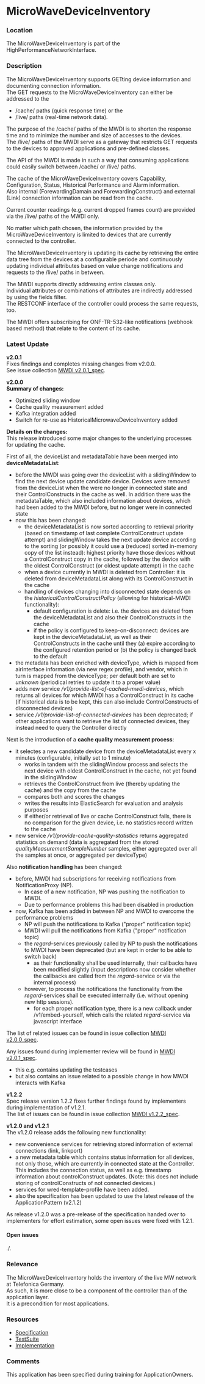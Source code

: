 # MicroWaveDeviceInventory  

### Location  
The MicroWaveDeviceInventory is part of the HighPerformanceNetworkInterface.  

### Description  
The MicroWaveDeviceInventory supports GETting device information and documenting connection information.  
The GET requests to the MicroWaveDeviceInventory can either be addressed to the  
 - /cache/ paths (quick response time) or the  
 - /live/ paths  (real-time network data).  

The purpose of the /cache/ paths of the MWDI is to shorten the response time and to minimize the number and size of accesses to the devices.  
The /live/ paths of the MWDI serve as a gateway that restricts GET requests to the devices to approved applications and pre-defined classes.  

The API of the MWDI is made in such a way that consuming applications could easily switch between /cache/ or /live/ paths.  

The cache of the MicroWaveDeviceInventory covers Capability, Configuration, Status, Historical Performance and Alarm information.  
Also internal (ForewardingDamain and ForewardingConstruct) and external (Link) connection information can be read from the cache.

Current counter readings (e.g. current dropped frames count) are provided via the /live/ paths of the MWDI only.  

No matter which path chosen, the information provided by the MicroWaveDeviceInventory is limited to devices that are currently connected to the controller.  

The MicroWaveDeviceInventory is updating its cache by retrieving the entire data tree from the devices at a configurable periode and continuously updating individual attributes based on value change notifications and requests to the /live/ paths in between.  

The MWDI supports directly addressing entire classes only.  
Individual attributes or combinations of attributes are indirectly addressed by using the fields filter.  
The RESTCONF interface of the controller could process the same requests, too.  

The MWDI offers subscribing for ONF-TR-532-like notifications (webhook based method) that relate to the content of its cache.  

### Latest Update  

**v2.0.1**  
Fixes findings and completes missing changes from v2.0.0.  
See issue collection [MWDI v2.0.1_spec](https://github.com/openBackhaul/MicroWaveDeviceInventory/milestone/21).  

**v2.0.0**  
**Summary of changes:**  
- Optimized sliding window  
- Cache quality measurement added  
- Kafka integration added  
- Switch for re-use as HistoricalMicrowaveDeviceInventory added  

**Details on the changes:**  
This release introduced some major changes to the underlying processes for updating the cache.  

First of all, the deviceList and metadataTable have been merged into **deviceMetadataList**:
- before the MWDI was going over the deviceList with a slidingWindow to find the next device update candidate device. Devices were removed from the deviceList when the were no longer in connected state and their ControlConstructs in the cache as well. In addition there was the metadataTable, which also included information about devices, which had been added to the MWDI before, but no longer were in connected state
- now this has been changed:
  - the deviceMetadataList is now sorted according to retrieval priority (based on timestamp of last complete ControlConstruct update attempt) and slidingWindow takes the next update device according to the sorting (or possibly it could use a (reduced) sorted in-memory copy of the list instead): highest priority have those devices without a ControlConstruct copy in the cache, followed by the device with the oldest ControlConstruct (or oldest update attempt) in the cache
  - when a device currently in MWDI is deleted from Controller: it is deleted from deviceMetadataList along with its ControlConstruct in the cache
  - handling of devices changing into disconnected state depends on the *historicalControlConstructPolicy* (allowing for historical-MWDI functionality):
    - default configuration is delete: i.e. the devices are deleted from the deviceMetadataList and also their ControlConstructs in the cache
    - if the policy is configured to keep-on-disconnect: devices are kept in the deviceMetadataList, as well as their ControlConstructs in the cache until they (a) expire according to the configured retention period or (b) the policy is changed back to the default
- the metadata has been enriched with deviceType, which is mapped from airInterface information (via new regex profile), and vendor, which in turn is mapped from the deviceType; per default both are set to *unknown* (periodical retries to update it to a proper value)
- adds new service */v1/provide-list-of-cached-mwdi-devices*, which returns all devices for which MWDI has a ControlConstruct in its cache (if historical data is to be kept, this can also include ControlConstructs of disconnected devices)
- service */v1/provide-list-of-connected-devices* has been deprecated; if other applications want to retrieve the list of connected devices, they instead need to query the Controller directly

Next is the introduction of a **cache quality measurement process**:
- it selectes a new candidate device from the deviceMetadataList every x minutes (configurable, initially set to 1 minute)
  - works in tandem with the slidingWindow process and selects the next device with oldest ControlConstruct in the cache, not yet found in the slidingWindow
  - retrieves the ControlConstruct from live (thereby updating the cache) and the copy from the cache
  - compares both and scores the changes
  - writes the results into ElasticSearch for evaluation and analysis purposes
  - if either/or retrieval of live or cache ControlConstruct fails, there is no comparison for the given device, i.e. no statistics record written to the cache
- new service */v1/provide-cache-quality-statistics* returns aggregated statistics on demand (data is aggregated from the stored *qualityMeasurementSampleNumber* samples, either aggregated over all the samples at once, or aggregated per deviceType)

Also **notification handling** has been changed:
- before, MWDI had subscriptions for receiving notifications from NotificationProxy (NP).
  - In case of a new notification, NP was pushing the notification to MWDI.
  - Due to performance problems this had been disabled in production
- now, Kafka has been added in between NP and MWDI to overcome the performance problems
  - NP will push the notifications to Kafka ("proper" notification topic)
  - MWDI will pull the notifications from Kafka ("proper" notification topic)
  - the *regard*-services previously called by NP to push the notifications to MWDI have been deprecated (but are kept in order to be able to switch back)
    - as their functionality shall be used internally, their callbacks have been modified slightly (input descriptions now consider whether the callbacks are called from the *regard*-service or via the internal process)
  - however, to process the notifications the functionality from the *regard*-services shall be executed internally (i.e. without opening new http sessions).
    - for each proper notification type, there is a new callback under /v1/embed-yourself, which calls the related *regard*-service via javascript interface 

The list of related issues can be found in issue collection [MWDI v2.0.0_spec](https://github.com/openBackhaul/MicroWaveDeviceInventory/milestone/20).  

Any issues found during implementer review will be found in [MWDI v2.0.1_spec](https://github.com/openBackhaul/MicroWaveDeviceInventory/milestone/21).  
- this e.g. contains updating the testcases
- but also contains an issue related to a possible change in how MWDI interacts with Kafka

**v1.2.2**  
Spec release version 1.2.2 fixes further findings found by implementers during implementation of v1.2.1.  
The list of issues can be found in issue collection [MWDI v1.2.2_spec](https://github.com/openBackhaul/MicroWaveDeviceInventory/milestone/18).  

**v1.2.0 and v1.2.1**  
The v1.2.0 release adds the following new functionality:  
- new convenience services for retrieving stored information of external connections (link, linkport)  
- a new metadata table which contains status information for all devices, not only those, which are currently in connected state at the Controller. This includes the connection status, as well as e.g. timestamp information about controlConstruct updates. (Note: this does not include storing of controlConstructs of not connected devices.)  
- services for wred-template-profile have been added.  
- also the specification has been updated to use the latest release of the ApplicationPattern (v2.1.2)  

As release v1.2.0 was a pre-release of the specification handed over to implementers for effort estimation, some open issues were fixed with 1.2.1.  

#### Open issues
./. 

### Relevance
The MicroWaveDeviceInventory holds the inventory of the live MW network at Telefonica Germany.  
As such, it is more close to be a component of the controller than of the application layer.  
It is a precondition for most applications.  

### Resources
- [Specification](./spec/)
- [TestSuite](./testing/)
- [Implementation](./server/)

### Comments
This application has been specified during training for ApplicationOwners.

